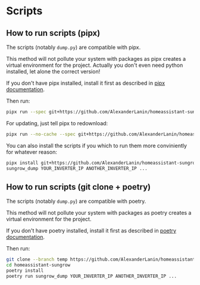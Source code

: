 # Scripts

## How to run scripts (pipx)

The scripts (notably `dump.py`) are compatible with pipx.

This method will not pollute your system with packages as pipx creates a virtual environment for the project.
Actually you don't even need python installed, let alone the correct version!

If you don't have pipx installed, install it first as described in [pipx documentation](https://pipxproject.github.io/pipx/installation/).

Then run:

```bash
pipx run --spec git+https://github.com/AlexanderLanin/homeassistant-sungrow@temp sungrow_dump YOUR_INVERTER_IP ANOTHER_INVERTER_IP ...
```

For updating, just tell pipx to redownload:
```bash
pipx run --no-cache --spec git+https://github.com/AlexanderLanin/homeassistant-sungrow@temp sungrow_dump YOUR_INVERTER_IP ANOTHER_INVERTER_IP ...
```

You can also install the scripts if you which to run them more conviniently for whatever reason:
```bash
pipx install git+https://github.com/AlexanderLanin/homeassistant-sungrow@temp
sungrow_dump YOUR_INVERTER_IP ANOTHER_INVERTER_IP ...
```

## How to run scripts (git clone + poetry)

The scripts (notably `dump.py`) are compatible with poetry.

This method will not pollute your system with packages as poetry creates a virtual environment for the project.

If you don't have poetry installed, install it first as described in [poetry documentation](https://python-poetry.org/docs/#installation).

Then run:

```bash
git clone --branch temp https://github.com/AlexanderLanin/homeassistant-sungrow.git
cd homeassistant-sungrow
poetry install
poetry run sungrow_dump YOUR_INVERTER_IP ANOTHER_INVERTER_IP ...
```
